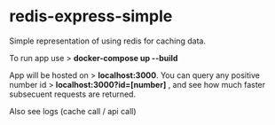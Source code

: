 # redis-express-simple
Simple representation of using redis for caching data.

To run app use > **docker-compose up --build**

App will be hosted on > **localhost:3000**.
You can query any positive number id > **localhost:3000?id=[number]** , 
and see how much faster subsecuent requests are returned. 

Also see logs (cache call / api call)
